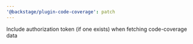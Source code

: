 ```yaml
---
'@backstage/plugin-code-coverage': patch
---
```


Include authorization token (if one exists) when fetching code-coverage data
